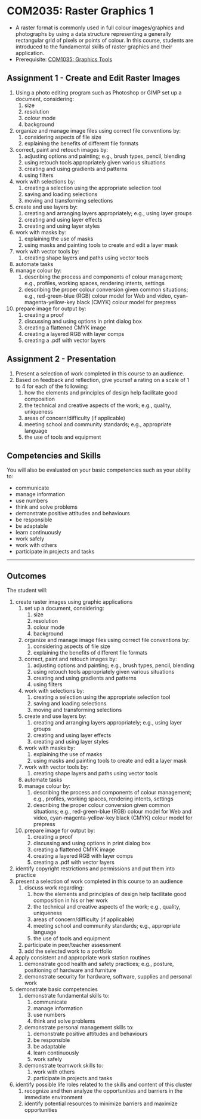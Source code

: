 # COM2035: Raster Graphics 1

* A raster format is commonly used in full colour images/graphics and photographs by using a data structure representing a generally rectangular grid of pixels or points of colour. In this course, students are introduced to the fundamental skills of raster graphics and their application.
* Prerequisite: [COM1035: Graphics Tools](COM1035.md)

## Assignment 1 - Create and Edit Raster Images

1. Using a photo editing program such as Photoshop or GIMP set up a document, considering:
    1. size
    2. resolution
    3. colour mode
    4. background
2. organize and manage image files using correct file conventions by:
    1. considering aspects of file size
    2. explaining the benefits of different file formats
3. correct, paint and retouch images by:
    1. adjusting options and painting; e.g., brush types, pencil, blending
    2. using retouch tools appropriately given various situations
    3. creating and using gradients and patterns
    4. using filters
4. work with selections by:
    1. creating a selection using the appropriate selection tool
    2. saving and loading selections
    3. moving and transforming selections
5. create and use layers by:
    1. creating and arranging layers appropriately; e.g., using layer groups
    2. creating and using layer effects
    3. creating and using layer styles
6. work with masks by:
    1. explaining the use of masks
    2. using masks and painting tools to create and edit a layer mask
7. work with vector tools by:
    1. creating shape layers and paths using vector tools
8. automate tasks
9. manage colour by:
    1. describing the process and components of colour management; e.g., profiles, working spaces, rendering intents, settings
    2. describing the proper colour conversion given common situations; e.g., red-green-blue (RGB) colour model for Web and video, cyan-magenta-yellow-key black (CMYK) colour model for prepress
10. prepare image for output by:
    1. creating a proof
    2. discussing and using options in print dialog box
    3. creating a flattened CMYK image
    4. creating a layered RGB with layer comps
    5. creating a .pdf with vector layers

## Assignment 2 - Presentation

1. Present a selection of work completed in this course to an audience.
2. Based on feedback and reflection, give yoursef a rating on a scale of 1 to 4 for each of the following:
    1. how the elements and principles of design help facilitate good composition
    2. the technical and creative aspects of the work; e.g., quality, uniqueness
    3. areas of concern/difficulty (if applicable)
    4. meeting school and community standards; e.g., appropriate language
    5. the use of tools and equipment

## Competencies and Skills

You will also be evaluated on your basic competencies such as your ability to:

* communicate
* manage information
* use numbers
* think and solve problems
* demonstrate positive attitudes and behaviours
* be responsible
* be adaptable
* learn continuously
* work safely
* work with others
* participate in projects and tasks

---

## Outcomes

The student will:

1. create raster images using graphic applications
    1. set up a document, considering:
        1. size
        2. resolution
        3. colour mode
        4. background
    2. organize and manage image files using correct file conventions by:
        1. considering aspects of file size
        2. explaining the benefits of different file formats
    3. correct, paint and retouch images by:
        1. adjusting options and painting; e.g., brush types, pencil, blending
        2. using retouch tools appropriately given various situations
        3. creating and using gradients and patterns
        4. using filters
    4. work with selections by:
        1. creating a selection using the appropriate selection tool
        2. saving and loading selections
        3. moving and transforming selections
    5. create and use layers by:
        1. creating and arranging layers appropriately; e.g., using layer groups
        2. creating and using layer effects
        3. creating and using layer styles
    6. work with masks by:
        1. explaining the use of masks
        2. using masks and painting tools to create and edit a layer mask
    7. work with vector tools by:
        1. creating shape layers and paths using vector tools
    8. automate tasks
    9. manage colour by:
        1. describing the process and components of colour management; e.g., profiles, working spaces, rendering intents, settings
        2. describing the proper colour conversion given common situations; e.g., red-green-blue (RGB) colour model for Web and video, cyan-magenta-yellow-key black (CMYK) colour model for prepress
    10. prepare image for output by:
        1. creating a proof
        2. discussing and using options in print dialog box
        3. creating a flattened CMYK image
        4. creating a layered RGB with layer comps
        5. creating a .pdf with vector layers
2. identify copyright restrictions and permissions and put them into practice
3. present a selection of work completed in this course to an audience
    1. discuss work regarding:
        1. how the elements and principles of design help facilitate good composition in his or her work
        2. the technical and creative aspects of the work; e.g., quality, uniqueness
        3. areas of concern/difficulty (if applicable)
        4. meeting school and community standards; e.g., appropriate language
        5. the use of tools and equipment
    2. participate in peer/teacher assessment
    3. add the selected work to a portfolio
4. apply consistent and appropriate work station routines
    1. demonstrate good health and safety practices; e.g., posture, positioning of hardware and furniture
    2. demonstrate security for hardware, software, supplies and personal work
5. demonstrate basic competencies
    1. demonstrate fundamental skills to:
        1. communicate
        2. manage information
        3. use numbers
        4. think and solve problems
    2. demonstrate personal management skills to:
        1. demonstrate positive attitudes and behaviours
        2. be responsible
        3. be adaptable
        4. learn continuously
        5. work safely
    3. demonstrate teamwork skills to:
        1. work with others
        2. participate in projects and tasks
6. identify possible life roles related to the skills and content of this cluster
    1. recognize and then analyze the opportunities and barriers in the immediate environment
    2. identify potential resources to minimize barriers and maximize opportunities
